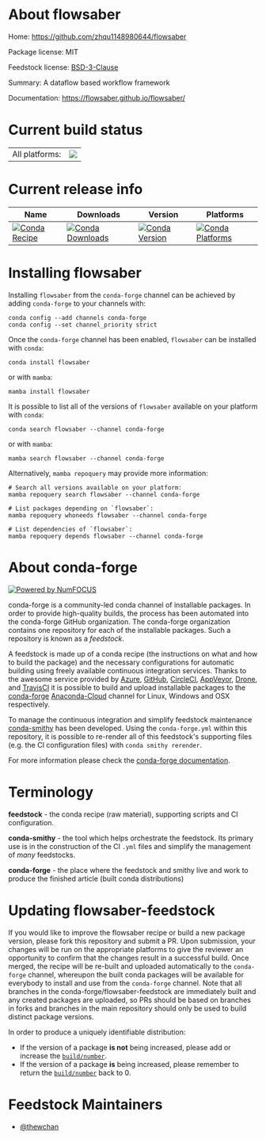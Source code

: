 About flowsaber
===============

Home: https://github.com/zhqu1148980644/flowsaber

Package license: MIT

Feedstock license: [BSD-3-Clause](https://github.com/conda-forge/flowsaber-feedstock/blob/main/LICENSE.txt)

Summary: A dataflow based workflow framework

Documentation: https://flowsaber.github.io/flowsaber/

Current build status
====================


<table><tr><td>All platforms:</td>
    <td>
      <a href="https://dev.azure.com/conda-forge/feedstock-builds/_build/latest?definitionId=16859&branchName=main">
        <img src="https://dev.azure.com/conda-forge/feedstock-builds/_apis/build/status/flowsaber-feedstock?branchName=main">
      </a>
    </td>
  </tr>
</table>

Current release info
====================

| Name | Downloads | Version | Platforms |
| --- | --- | --- | --- |
| [![Conda Recipe](https://img.shields.io/badge/recipe-flowsaber-green.svg)](https://anaconda.org/conda-forge/flowsaber) | [![Conda Downloads](https://img.shields.io/conda/dn/conda-forge/flowsaber.svg)](https://anaconda.org/conda-forge/flowsaber) | [![Conda Version](https://img.shields.io/conda/vn/conda-forge/flowsaber.svg)](https://anaconda.org/conda-forge/flowsaber) | [![Conda Platforms](https://img.shields.io/conda/pn/conda-forge/flowsaber.svg)](https://anaconda.org/conda-forge/flowsaber) |

Installing flowsaber
====================

Installing `flowsaber` from the `conda-forge` channel can be achieved by adding `conda-forge` to your channels with:

```
conda config --add channels conda-forge
conda config --set channel_priority strict
```

Once the `conda-forge` channel has been enabled, `flowsaber` can be installed with `conda`:

```
conda install flowsaber
```

or with `mamba`:

```
mamba install flowsaber
```

It is possible to list all of the versions of `flowsaber` available on your platform with `conda`:

```
conda search flowsaber --channel conda-forge
```

or with `mamba`:

```
mamba search flowsaber --channel conda-forge
```

Alternatively, `mamba repoquery` may provide more information:

```
# Search all versions available on your platform:
mamba repoquery search flowsaber --channel conda-forge

# List packages depending on `flowsaber`:
mamba repoquery whoneeds flowsaber --channel conda-forge

# List dependencies of `flowsaber`:
mamba repoquery depends flowsaber --channel conda-forge
```


About conda-forge
=================

[![Powered by
NumFOCUS](https://img.shields.io/badge/powered%20by-NumFOCUS-orange.svg?style=flat&colorA=E1523D&colorB=007D8A)](https://numfocus.org)

conda-forge is a community-led conda channel of installable packages.
In order to provide high-quality builds, the process has been automated into the
conda-forge GitHub organization. The conda-forge organization contains one repository
for each of the installable packages. Such a repository is known as a *feedstock*.

A feedstock is made up of a conda recipe (the instructions on what and how to build
the package) and the necessary configurations for automatic building using freely
available continuous integration services. Thanks to the awesome service provided by
[Azure](https://azure.microsoft.com/en-us/services/devops/), [GitHub](https://github.com/),
[CircleCI](https://circleci.com/), [AppVeyor](https://www.appveyor.com/),
[Drone](https://cloud.drone.io/welcome), and [TravisCI](https://travis-ci.com/)
it is possible to build and upload installable packages to the
[conda-forge](https://anaconda.org/conda-forge) [Anaconda-Cloud](https://anaconda.org/)
channel for Linux, Windows and OSX respectively.

To manage the continuous integration and simplify feedstock maintenance
[conda-smithy](https://github.com/conda-forge/conda-smithy) has been developed.
Using the ``conda-forge.yml`` within this repository, it is possible to re-render all of
this feedstock's supporting files (e.g. the CI configuration files) with ``conda smithy rerender``.

For more information please check the [conda-forge documentation](https://conda-forge.org/docs/).

Terminology
===========

**feedstock** - the conda recipe (raw material), supporting scripts and CI configuration.

**conda-smithy** - the tool which helps orchestrate the feedstock.
                   Its primary use is in the construction of the CI ``.yml`` files
                   and simplify the management of *many* feedstocks.

**conda-forge** - the place where the feedstock and smithy live and work to
                  produce the finished article (built conda distributions)


Updating flowsaber-feedstock
============================

If you would like to improve the flowsaber recipe or build a new
package version, please fork this repository and submit a PR. Upon submission,
your changes will be run on the appropriate platforms to give the reviewer an
opportunity to confirm that the changes result in a successful build. Once
merged, the recipe will be re-built and uploaded automatically to the
`conda-forge` channel, whereupon the built conda packages will be available for
everybody to install and use from the `conda-forge` channel.
Note that all branches in the conda-forge/flowsaber-feedstock are
immediately built and any created packages are uploaded, so PRs should be based
on branches in forks and branches in the main repository should only be used to
build distinct package versions.

In order to produce a uniquely identifiable distribution:
 * If the version of a package **is not** being increased, please add or increase
   the [``build/number``](https://docs.conda.io/projects/conda-build/en/latest/resources/define-metadata.html#build-number-and-string).
 * If the version of a package **is** being increased, please remember to return
   the [``build/number``](https://docs.conda.io/projects/conda-build/en/latest/resources/define-metadata.html#build-number-and-string)
   back to 0.

Feedstock Maintainers
=====================

* [@thewchan](https://github.com/thewchan/)


